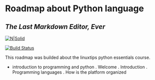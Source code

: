 # Roadmap about Python language
## _The Last Markdown Editor, Ever_

[![N|Solid](https://cldup.com/dTxpPi9lDf.thumb.png)](https://nodesource.com/products/nsolid)

[![Build Status](https://travis-ci.org/joemccann/dillinger.svg?branch=master)](https://travis-ci.org/joemccann/dillinger)

This roadmap was builded about the linuxtips python essentials course.

- introduction to programming and python
. Welcome
. Introduction
. Programming languages
. How is the platform organized
